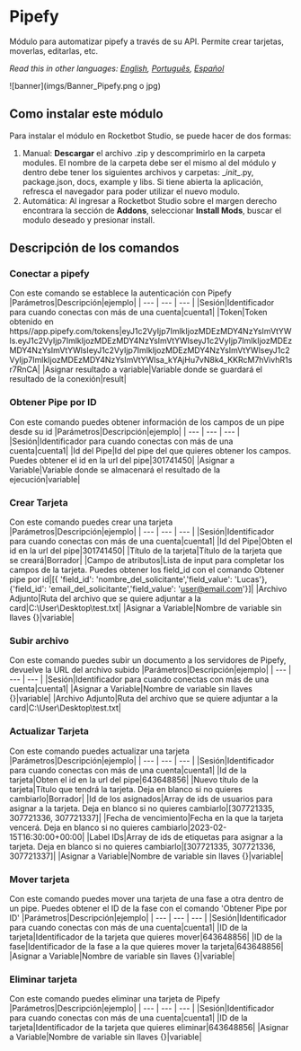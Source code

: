 



# Pipefy
  
Módulo para automatizar pipefy a través de su API. Permite crear tarjetas, moverlas, editarlas, etc.  

*Read this in other languages: [English](Manual_Pipefy.md), [Português](Manual_Pipefy.pr.md), [Español](Manual_Pipefy.es.md)*
  
![banner](imgs/Banner_Pipefy.png o jpg)
## Como instalar este módulo
  
Para instalar el módulo en Rocketbot Studio, se puede hacer de dos formas:
1. Manual: __Descargar__ el archivo .zip y descomprimirlo en la carpeta modules. El nombre de la carpeta debe ser el mismo al del módulo y dentro debe tener los siguientes archivos y carpetas: \__init__.py, package.json, docs, example y libs. Si tiene abierta la aplicación, refresca el navegador para poder utilizar el nuevo modulo.
2. Automática: Al ingresar a Rocketbot Studio sobre el margen derecho encontrara la sección de **Addons**, seleccionar **Install Mods**, buscar el modulo deseado y presionar install.  


## Descripción de los comandos

### Conectar a pipefy
  
Con este comando se establece la autenticación con Pipefy
|Parámetros|Descripción|ejemplo|
| --- | --- | --- |
|Sesión|Identificador para cuando conectas con más de una cuenta|cuenta1|
|Token|Token obtenido en https//app.pipefy.com/tokens|eyJ1c2VyIjp7ImlkIjozMDEzMDY4NzYsImVtYWls.eyJ1c2VyIjp7ImlkIjozMDEzMDY4NzYsImVtYWlseyJ1c2VyIjp7ImlkIjozMDEzMDY4NzYsImVtYWlsIeyJ1c2VyIjp7ImlkIjozMDEzMDY4NzYsImVtYWlseyJ1c2VyIjp7ImlkIjozMDEzMDY4NzYsImVtYWlsa_kYAjHu7vN8k4_KKRcM7hVivhR1sr7RnCA|
|Asignar resultado a variable|Variable donde se guardará el resultado de la conexión|result|

### Obtener Pipe por ID
  
Con este comando puedes obtener información de los campos de un pipe desde su id
|Parámetros|Descripción|ejemplo|
| --- | --- | --- |
|Sesión|Identificador para cuando conectas con más de una cuenta|cuenta1|
|Id del Pipe|Id del pipe del que quieres obtener los campos. Puedes obtener el id en la url del pipe|301741450|
|Asignar a Variable|Variable donde se almacenará el resultado de la ejecución|variable|

### Crear Tarjeta
  
Con este comando puedes crear una tarjeta
|Parámetros|Descripción|ejemplo|
| --- | --- | --- |
|Sesión|Identificador para cuando conectas con más de una cuenta|cuenta1|
|Id del Pipe|Obten el id en la url del pipe|301741450|
|Título de la tarjeta|Título de la tarjeta que se creará|Borrador|
|Campo de atributos|Lista de input para completar los campos de la tarjeta. Puedes obtener los field_id con el comando Obtener pipe por id|[{ 'field_id': 'nombre_del_solicitante','field_value': 'Lucas'},{'field_id': 'email_del_solicitante','field_value': 'user@email.com'}]|
|Archivo Adjunto|Ruta del archivo que se quiere adjuntar a la card|C:\User\Desktop\test.txt|
|Asignar a Variable|Nombre de variable sin llaves {}|variable|

### Subir archivo
  
Con este comando puedes subir un documento a los servidores de Pipefy, devuelve la URL del archivo subido
|Parámetros|Descripción|ejemplo|
| --- | --- | --- |
|Sesión|Identificador para cuando conectas con más de una cuenta|cuenta1|
|Asignar a Variable|Nombre de variable sin llaves {}|variable|
|Archivo Adjunto|Ruta del archivo que se quiere adjuntar a la card|C:\User\Desktop\test.txt|

### Actualizar Tarjeta
  
Con este comando puedes actualizar una tarjeta
|Parámetros|Descripción|ejemplo|
| --- | --- | --- |
|Sesión|Identificador para cuando conectas con más de una cuenta|cuenta1|
|Id de la tarjeta|Obten el id en la url del pipe|643648856|
|Nuevo título de la tarjeta|Título que tendrá la tarjeta. Deja en blanco si no quieres cambiarlo|Borrador|
|Id de los asignados|Array de ids de usuarios para asignar a la tarjeta. Deja en blanco si no quieres cambiarlo|[307721335, 307721336, 307721337]|
|Fecha de vencimiento|Fecha en la que la tarjeta vencerá. Deja en blanco si no quieres cambiarlo|2023-02-15T16:30:00+00:00|
|Label IDs|Array de ids de etiquetas para asignar a la tarjeta. Deja en blanco si no quieres cambiarlo|[307721335, 307721336, 307721337]|
|Asignar a Variable|Nombre de variable sin llaves {}|variable|

### Mover tarjeta
  
Con este comando puedes mover una tarjeta de una fase a otra dentro de un pipe. Puedes obtener el ID de la fase con el comando 'Obtener Pipe por ID'
|Parámetros|Descripción|ejemplo|
| --- | --- | --- |
|Sesión|Identificador para cuando conectas con más de una cuenta|cuenta1|
|ID de la tarjeta|Identificador de la tarjeta que quieres mover|643648856|
|ID de la fase|Identificador de la fase a la que quieres mover la tarjeta|643648856|
|Asignar a Variable|Nombre de variable sin llaves {}|variable|

### Eliminar tarjeta
  
Con este comando puedes eliminar una tarjeta de Pipefy
|Parámetros|Descripción|ejemplo|
| --- | --- | --- |
|Sesión|Identificador para cuando conectas con más de una cuenta|cuenta1|
|ID de la tarjeta|Identificador de la tarjeta que quieres eliminar|643648856|
|Asignar a Variable|Nombre de variable sin llaves {}|variable|
